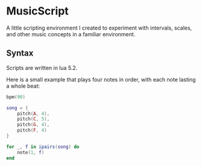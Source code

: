 # MusicScript

A little scripting environment I created to experiment with intervals, scales, and other music concepts in a familiar
environment.

## Syntax

Scripts are written in lua 5.2.

Here is a small example that plays four notes in order, with each note lasting a whole beat:

```lua
bpm(90)

song = {
    pitch(A, 4),
    pitch(C, 5),
    pitch(G, 4),
    pitch(F, 4)
}

for _, f in ipairs(song) do
    note(1, f)
end
```